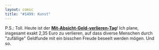 ```yaml
---
layout: comic
title: "#1499: Kunst"
---
```


P.S.: 
Toll. Heute ist der <a href="http://www.fonflatter.de/kalender"><strong>Mit-Absicht-Geld-verlieren-Tag</strong></a>!
Ich plane, insgesamt exakt 2,35 Euro zu verlieren, auf dass diverse Menschen durch "zufällige" Geldfunde mit ein bisschen Freude beseelt werden mögen.
Und so.
